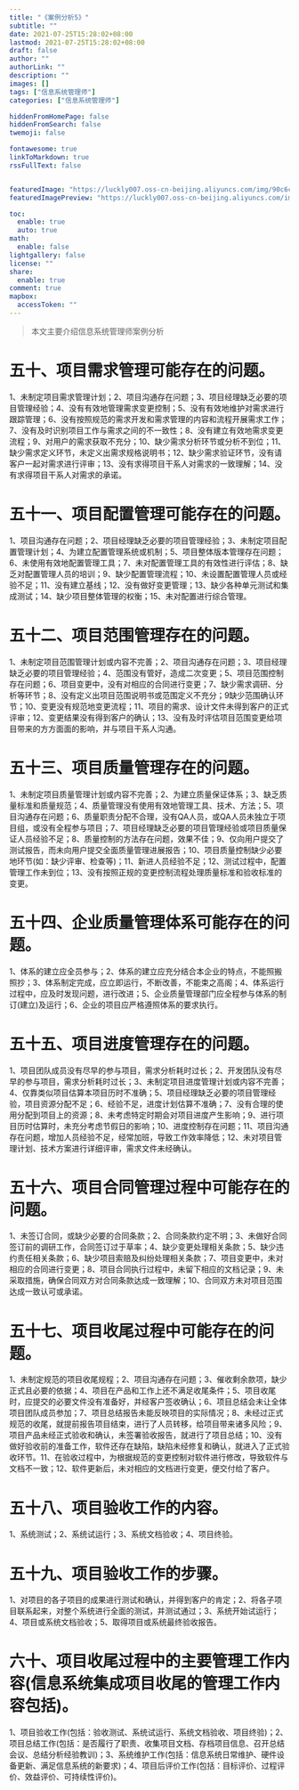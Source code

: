 ```yaml
---
title: "《案例分析5》"
subtitle: ""
date: 2021-07-25T15:28:02+08:00
lastmod: 2021-07-25T15:28:02+08:00
draft: false
author: ""
authorLink: ""
description: ""
images: []
tags: ["信息系统管理师"]
categories: ["信息系统管理师"]

hiddenFromHomePage: false
hiddenFromSearch: false
twemoji: false

fontawesome: true
linkToMarkdown: true
rssFullText: false


featuredImage: "https://luckly007.oss-cn-beijing.aliyuncs.com/img/90c6cc12-742e-4c9f-b318-b912f163b8d0.png"
featuredImagePreview: "https://luckly007.oss-cn-beijing.aliyuncs.com/img/90c6cc12-742e-4c9f-b318-b912f163b8d0.png"

toc:
  enable: true
  auto: true
math:
  enable: false
lightgallery: false
license: ""
share:
  enable: true
comment: true
mapbox:
  accessToken: ""
---
```




> 本文主要介绍信息系统管理师案例分析

<!--more-->

# 五十、项目需求管理可能存在的问题。

1、未制定项目需求管理计划；2、项目沟通存在问题；3、项目经理缺乏必要的项目管理经验；4、没有有效地管理需求变更控制；5、没有有效地维护对需求进行跟踪管理；6、没有按照规范的需求开发和需求管理的内容和流程开展需求工作；7、没有及时识别项目工作与需求之间的不一致性；8、没有建立有效地需求变更流程；9、对用户的需求获取不充分；10、缺少需求分析环节或分析不到位；11、缺少需求定义环节，未定义出需求规格说明书；12、缺少需求验证环节，没有请客户一起对需求进行评审；13、没有求得项目干系人对需求的一致理解；14、没有求得项目干系人对需求的承诺。

# 五十一、项目配置管理可能存在的问题。

1、项目沟通存在问题；2、项目经理缺乏必要的项目管理经验；3、未制定项目配置管理计划；4、为建立配置管理系统或机制；5、项目整体版本管理存在问题；6、未使用有效地配置管理工具；7、未对配置管理工具的有效性进行评估；8、缺乏对配置管理人员的培训；9、缺少配置管理流程；10、未设置配置管理人员或经验不足；11、没有建立基线；12、没有做好变更管理；13、缺少各种单元测试和集成测试；14、缺少项目整体管理的权衡；15、未对配置进行综合管理。

# 五十二、项目范围管理存在的问题。

1、未制定项目范围管理计划或内容不完善；2、项目沟通存在问题；3、项目经理缺乏必要的项目管理经验；4、范围没有管好，造成二次变更；5、项目范围控制存在问题；6、项目变更中，没有对相应的合同进行变更；7、缺少需求调研、分析等环节；8、没有定义出项目范围说明书或范围定义不充分；9缺少范围确认环节；10、变更没有规范地变更流程；11、项目的需求、设计文件未得到客户的正式评审；12、变更结果没有得到客户的确认；13、没有及时评估项目范围变更给项目带来的方方面面的影响，并与项目干系人沟通。

# 五十三、项目质量管理存在的问题。

1、未制定项目质量管理计划或内容不完善；2、为建立质量保证体系；3、缺乏质量标准和质量规范；4、质量管理没有使用有效地管理工具、技术、方法；5、项目沟通存在问题；6、质量职责分配不合理，没有QA人员，或QA人员未独立于项目组，或没有全程参与项目；7、项目经理缺乏必要的项目管理经验或项目质量保证人员经验不足；8、质量控制的方法存在问题，效果不佳；9、仅向用户提交了测试报告，而未向用户提交全面质量管理进展报告；10、项目质量控制缺少必要地环节(如：缺少评审、检查等)；11、新进人员经验不足；12、测试过程中，配置管理工作未到位；13、没有按照正规的变更控制流程处理质量标准和验收标准的变更。

# 五十四、企业质量管理体系可能存在的问题。

1、体系的建立应全员参与；2、体系的建立应充分结合本企业的特点，不能照搬照抄；3、体系制定完成，应立即运行，不断改善，不能束之高阁；4、体系运行过程中，应及时发现问题，进行改进；5、企业质量管理部门应全程参与体系的制订(建立)及运行；6、企业的项目应严格遵照体系的要求执行。

# 五十五、项目进度管理存在的问题。

1、项目团队成员没有尽早的参与项目，需求分析耗时过长；2、开发团队没有尽早的参与项目，需求分析耗时过长；3、未制定项目进度管理计划或内容不完善；4、仅靠类似项目估算本项目历时不准确；5、项目经理缺乏必要的项目管理经验，项目资源分配不足；6、经验不足，进度计划估算不准确；7、没有合理的使用分配到项目上的资源；8、未考虑特定时期会对项目进度产生影响；9、进行项目历时估算时，未充分考虑节假日的影响；10、进度控制存在问题；11、项目沟通存在问题，增加人员经验不足，经常加班，导致工作效率降低；12、未对项目管理计划、技术方案进行详细评审，需求文件未经确认。

# 五十六、项目合同管理过程中可能存在的问题。

1、未签订合同，或缺少必要的合同条款；2、合同条款约定不明；3、未做好合同签订前的调研工作，合同签订过于草率；4、缺少变更处理相关条款；5、缺少违约责任相关条款；6、缺少项目索赔及纠纷处理相关条款；7、项目变更中，未对相应的合同进行变更；8、项目合同执行过程中，未留下相应的文档记录；9、未采取措施，确保合同双方对合同条款达成一致理解；10、合同双方未对项目范围达成一致认可或承诺。

# 五十七、项目收尾过程中可能存在的问题。

1、未制定规范的项目收尾规程；2、项目沟通存在问题；3、催收剩余款项，缺少正式且必要的依据；4、项目在产品和工作上还不满足收尾条件；5、项目收尾时，应提交的必要文件没有准备好，并经客户签收确认；6、项目总结会未让全体项目团队成员参加；7、项目总结报告未能反映项目的实际情况；8、未经过正式规范的收尾，就提前报告项目结束，进行了人员转移，给项目带来诸多风险；9、项目产品未经正式验收和确认，未签署验收报告，就进行了项目总结；10、没有做好验收前的准备工作，软件还存在缺陷，缺陷未经修复和确认，就进入了正式验收环节。11、在验收过程中，为根据规范的变更控制对软件进行修改，导致软件与文档不一致；12、软件更新后，未对相应的文档进行变更，便交付给了客户。

# 五十八、项目验收工作的内容。

1、系统测试；2、系统试运行；3、系统文档验收；4、项目终验。

# 五十九、项目验收工作的步骤。

1、对项目的各子项目的成果进行测试和确认，并得到客户的肯定；2、将各子项目联系起来，对整个系统进行全面的测试，并测试通过；3、系统开始试运行；4、项目或系统文档验收；5、取得项目或系统最终验收报告。

# 六十、项目收尾过程中的主要管理工作内容(信息系统集成项目收尾的管理工作内容包括)。

1、项目验收工作(包括：验收测试、系统试运行、系统文档验收、项目终验)；2、项目总结工作(包括：是否履行了职责、收集项目文档、存档项目信息、召开总结会议、总结分析经验教训)；3、系统维护工作(包括：信息系统日常维护、硬件设备更新、满足信息系统的新要求)；4、项目后评价工作(包括：目标评价、过程评价、效益评价、可持续性评价)。